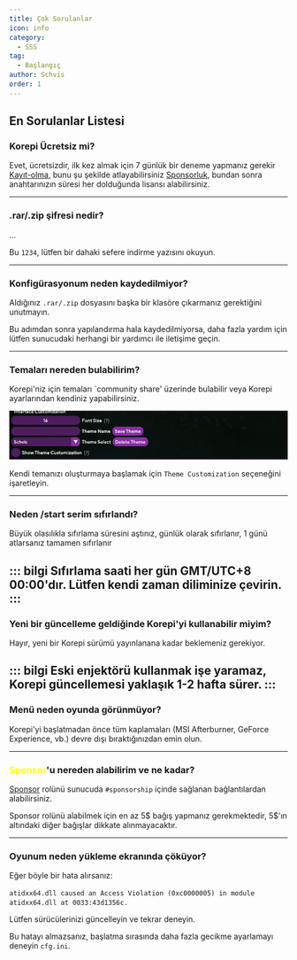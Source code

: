 ```yaml
---
title: Çok Sorulanlar
icon: info
category:
  - SSS
tag:
  - Başlangıç
author: Schvis
order: 1
---
```


## En Sorulanlar Listesi

### Korepi Ücretsiz mi?

Evet, ücretsizdir, ilk kez almak için 7 günlük bir deneme yapmanız gerekir [Kayıt-olma](../start/sign-in.md), bunu şu şekilde atlayabilirsiniz [Sponsorluk](../start/sponsor.md), bundan sonra anahtarınızın süresi her dolduğunda lisansı alabilirsiniz.

---
### .rar/.zip şifresi nedir?

...

Bu `1234`, lütfen bir dahaki sefere indirme yazısını okuyun.

---
### Konfigürasyonum neden kaydedilmiyor?

Aldığınız `.rar/.zip` dosyasını başka bir klasöre çıkarmanız gerektiğini unutmayın.

Bu adımdan sonra yapılandırma hala kaydedilmiyorsa, daha fazla yardım için lütfen sunucudaki herhangi bir yardımcı ile iletişime geçin.

---
### Temaları nereden bulabilirim?

Korepi'niz için temaları `community share' üzerinde bulabilir veya Korepi ayarlarından kendiniz yapabilirsiniz.

![](/assets/images/docs/202312/theme-settings.png)

Kendi temanızı oluşturmaya başlamak için `Theme Customization` seçeneğini işaretleyin.

---
### Neden /start serim sıfırlandı?

Büyük olasılıkla sıfırlama süresini aştınız, günlük olarak sıfırlanır, 1 günü atlarsanız tamamen sıfırlanır

::: bilgi Sıfırlama saati her gün GMT/UTC+8 00:00'dır. Lütfen kendi zaman diliminize çevirin.
:::
---

### Yeni bir güncelleme geldiğinde Korepi'yi kullanabilir miyim?

Hayır, yeni bir Korepi sürümü yayınlanana kadar beklemeniz gerekiyor.

::: bilgi Eski enjektörü kullanmak işe yaramaz, Korepi güncellemesi yaklaşık 1-2 hafta sürer.
:::
---

### Menü neden oyunda görünmüyor?

Korepi'yi başlatmadan önce tüm kaplamaları (MSI Afterburner, GeForce Experience, vb.) devre dışı bıraktığınızdan emin olun.

---
### <span style='color:yellow;'>Sponsor</span>'u nereden alabilirim ve ne kadar?

[Sponsor](../start/sponsor.md) rolünü sunucuda `#sponsorship` içinde sağlanan bağlantılardan alabilirsiniz.

Sponsor rolünü alabilmek için en az 5$ bağış yapmanız gerekmektedir, 5$'ın altındaki diğer bağışlar dikkate alınmayacaktır.

---
### Oyunum neden yükleme ekranında çöküyor?

Eğer böyle bir hata alırsanız:

`atidxx64.dll caused an Access Violation (0xc0000005) in module atidxx64.dll at 0033:43d1356c.`

Lütfen sürücülerinizi güncelleyin ve tekrar deneyin.

Bu hatayı almazsanız, başlatma sırasında daha fazla gecikme ayarlamayı deneyin `cfg.ini`.
